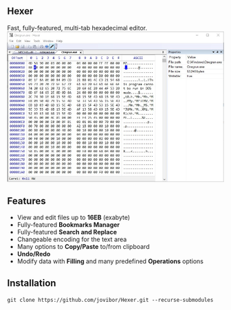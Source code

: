 ## Hexer
Fast, fully-featured, multi-tab hexadecimal editor.
![](docs/HexerMainWnd.jpg)

## Features 
* View and edit files up to **16EB** (exabyte)
* Fully-featured **Bookmarks Manager**
* Fully-featured **Search and Replace**
* Changeable encoding for the text area
* Many options to **Copy/Paste** to/from clipboard
* **Undo/Redo**
* Modify data with **Filling** and many predefined **Operations** options

## Installation
`git clone https://github.com/jovibor/Hexer.git --recurse-submodules`
